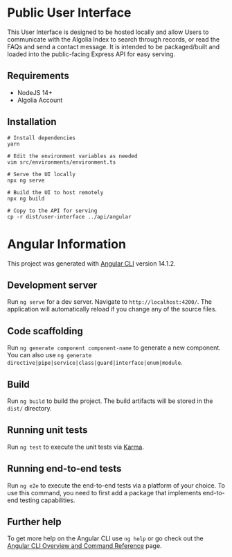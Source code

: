 # Public User Interface

This User Interface is designed to be hosted locally and allow Users to communicate with the Algolia Index to search through records, or read the FAQs and send a contact message. It is intended to be packaged/built and loaded into the public-facing Express API for easy serving.

## Requirements
* NodeJS 14+
* Algolia Account

## Installation
```shell
# Install dependencies
yarn

# Edit the environment variables as needed
vim src/environments/environment.ts

# Serve the UI locally
npx ng serve

# Build the UI to host remotely
npx ng build

# Copy to the API for serving
cp -r dist/user-interface ../api/angular
```

# Angular Information

This project was generated with [Angular CLI](https://github.com/angular/angular-cli) version 14.1.2.

## Development server

Run `ng serve` for a dev server. Navigate to `http://localhost:4200/`. The application will automatically reload if you change any of the source files.

## Code scaffolding

Run `ng generate component component-name` to generate a new component. You can also use `ng generate directive|pipe|service|class|guard|interface|enum|module`.

## Build

Run `ng build` to build the project. The build artifacts will be stored in the `dist/` directory.

## Running unit tests

Run `ng test` to execute the unit tests via [Karma](https://karma-runner.github.io).

## Running end-to-end tests

Run `ng e2e` to execute the end-to-end tests via a platform of your choice. To use this command, you need to first add a package that implements end-to-end testing capabilities.

## Further help

To get more help on the Angular CLI use `ng help` or go check out the [Angular CLI Overview and Command Reference](https://angular.io/cli) page.
